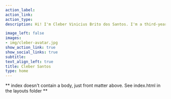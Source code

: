 ```yaml
---
action_label:
action_link:
action_type:
description: Hi! I'm Cleber Vinicius Brito dos Santos. I'm a third-year doctorate student in Epidemiology at the [Instituto de Medicina Social](https://www.ims.uerj.br) at the [State University of Rio de Janeiro (UERJ)](https://www.uerj.br), under the joint supervision of [Cláudio José Struchiner](https://scholar.google.com/citations?user=kVh9mCwAAAAJ&hl=pt-BR&oi=ao) and [Guilherme Loureiro Werneck](https://scholar.google.com/citations?user=UK-Di5gAAAAJ&hl=pt-BR&oi=ao). My main interest lie in infectious disease dynamics and their determinants, specially zoonosis, vector-borne and air-borne diseases. 

image_left: false
images:
- img/cleber-avatar.jpg
show_action_link: true
show_social_links: true
subtitle:
text_align_left: true
title: Cleber Santos
type: home
---
```


** index doesn't contain a body, just front matter above.
See index.html in the layouts folder **
